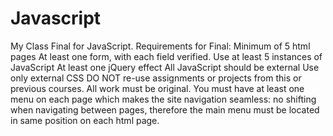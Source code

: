 # Javascript
My Class Final for JavaScript.
Requirements for Final:
 Minimum of 5 html pages
 At least one form, with each field verified.
 Use at least 5 instances of JavaScript
 At least one jQuery effect
 All JavaScript should be external
 Use only external CSS
 DO NOT re-use assignments or projects from this or previous courses. All work must be original.
You must have at least one menu on each page which makes the site navigation seamless: no shifting when navigating between pages, therefore the main menu must be located in same position on each html page.
